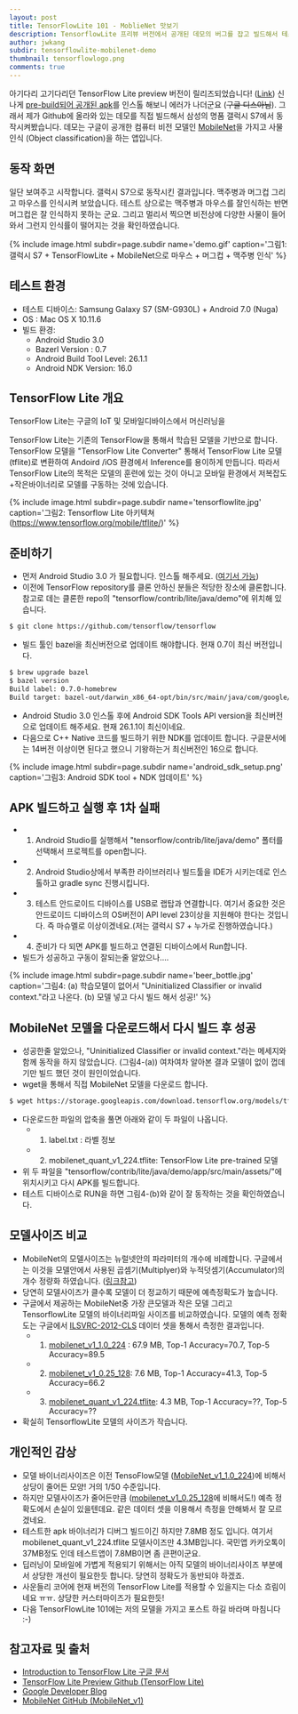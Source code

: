 ```yaml
---
layout: post
title: TensorFlowLite 101 - MoblieNet 맛보기
description: TensorflowLite 프리뷰 버전에서 공개된 데모의 버그를 잡고 빌드해서 테스트 해봅니다.
author: jwkang
subdir: tensorflowlite-mobilenet-demo
thumbnail: tensorflowlogo.png
comments: true
---
```


아기다리 고기다리던 TensorFlow Lite preview 버전이 릴리즈되었습니다! ([Link](https://www.tensorflow.org/mobile/tflite/))
신나게 [pre-build되어 공개된 apk](https://github.com/tensorflow/tensorflow/tree/master/tensorflow/contrib/lite)를 인스톨
해보니 에러가 나더군요 (~~구글 디스아님~~). 
그래서 제가 Github에 올라와 있는 데모를 직접 빌드해서 삼성의 명품 갤럭시 S7에서 동작시켜봤습니다.
데모는 구글이 공개한 컴퓨터 비전 모델인 [MobileNet](https://arxiv.org/abs/1704.04861)을 가지고 사물인식 (Object classification)을 하는 앱입니다.



## 동작 화면 
일단 보여주고 시작합니다. 갤럭시 S7으로 동작시킨 결과입니다. 맥주병과 머그컵 그리고 마우스를 인식시켜 보았습니다. 
테스트 상으로는 맥주병과 마우스를 잘인식하는 반면 머그컵은 잘 인식하지 못하는 군요.
그리고 멀리서 찍으면 비전상에 다양한 사물이 들어와서 그런지 인식률이 떨어지는 것을 확인하였습니다.

{% include image.html subdir=page.subdir name='demo.gif' caption='그림1: 갤럭시 S7 + TensorFlowLite + MobileNet으로 마우스 + 머그컵 + 맥주병 인식' %}

## 테스트 환경
- 테스트 디바이스: Samsung Galaxy S7 (SM-G930L) + Android 7.0 (Nuga)
- OS : Mac OS X 10.11.6
- 빌드 환경: 
  - Android Studio 3.0
  - Bazerl Version : 0.7
  - Android Build Tool Level: 26.1.1
  - Android NDK Version: 16.0

## TensorFlow Lite 개요
TensorFlow Lite는 구글의 IoT 및 모바일디바이스에서 머신러닝을 

TensorFlow Lite는 기존의 TensorFlow을 통해서 학습된 모델을 기반으로 합니다. 
TensorFlow 모델을 "TensorFlow Lite Converter" 통해서 TensorFlow Lite 모델(tflite)로 변환하여
Andoird /iOS 환경에서 Inference를 용이하게 만듭니다. 
따라서 TensorFlow Lite의 목적은 모델의 훈련에 있는 것이 아니고 모바일 환경에서 저복잡도+작은바이너리로 모델를 구동하는 것에 있습니다.

{% include image.html subdir=page.subdir name='tensorflowlite.jpg' caption='그림2: Tensorflow Lite 아키텍쳐 (https://www.tensorflow.org/mobile/tflite/)' %}

## 준비하기 
- 먼저 Android Studio 3.0 가 필요합니다. 인스톨 해주세요. ([여기서 가능](https://developer.android.com/studio/index.html))
- 이전에 TensorFlow repository를 클론 안하신 분들은 적당한 장소에 클론합니다. 참고로 데는 클론한 repo의 "tensorflow/contrib/lite/java/demo"에 위치해 있습니다.
```bash
$ git clone https://github.com/tensorflow/tensorflow
```
- 빌드 툴인 bazel을 최신버전으로 업데이트 해야합니다. 현재 0.7이 최신 버전입니다.
```bash
$ brew upgrade bazel
$ bazel version
Build label: 0.7.0-homebrew
Build target: bazel-out/darwin_x86_64-opt/bin/src/main/java/com/google/devtools/build/lib/bazel/BazelServer_deploy.jar
```
- Android Studio 3.0 인스톨 후에 Android SDK Tools API version을 최신버전으로 업데이트 해주세요. 현재 26.1.1이 최신이네요.
- 다음으로 C++ Native 코드를 빌드하기 위한 NDK를 업데이트 합니다. 구글문서에는 14버전 이상이면 된다고 했으니 기왕하는거 최신버전인 16으로 합니다.

{% include image.html subdir=page.subdir name='android_sdk_setup.png' caption='그림3: Android SDK tool + NDK 업데이트' %}

## APK 빌드하고 실행 후 1차 실패
- 1) Android Studio를 실행해서 "tensorflow/contrib/lite/java/demo" 폴터를 선택해서 프로젝트를 open합니다.
- 2) Android Studio상에서 부족한 라이브러리나 빌드툴을 IDE가 시키는데로 인스톨하고 gradle sync 진행시킵니다.
- 3) 테스트 안드로이드 디바이스를 USB로 랩탑과 연결합니다. 여기서 중요한 것은  안드로이드 디바이스의 OS버전이 API level 23이상을 지원해야 한다는 것입니다. 즉 마슈멜로 이상이겠네요.(저는 갤럭시 S7 + 누가로 진행하였습니다.)
- 4) 준비가 다 되면 APK를 빌드하고 연결된 디바이스에서 Run합니다.
- 빌드가 성공하고 구동이 잘되는줄 알았으나....

{% include image.html subdir=page.subdir name='beer_bottle.jpg' caption='그림4: (a) 학습모델이 없어서 "Uninitialized Classifier or invalid context."라고 나온다. (b) 모델 넣고 다시 빌드 해서 성공!' %}

## MobileNet 모델을 다운로드해서 다시 빌드 후 성공
- 성공한줄 알았으나, "Uninitialized Classifier or invalid context."라는 메세지와 함께 동작을 하지 않았습니다. (그림4-(a)) 여차여차 알아본 결과 모델이 없이 껍데기만 빌드 했던 것이 원인이었습니다.
- wget을 통해서 직접 MobileNet 모델을 다운로드 합니다. 
```bash
$ wget https://storage.googleapis.com/download.tensorflow.org/models/tflite/mobilenet_v1_224_android_quant_2017_11_08.zip
```
- 다운로드한 파일의 압축을 풀면 아래와 같이 두 파일이 나옵니다.
  - 1) label.txt : 라벨 정보
  - 2) mobilenet_quant_v1_224.tflite: TensorFlow Lite pre-trained 모델
- 위 두 파일을 "tensorflow/contrib/lite/java/demo/app/src/main/assets/"에 위치시키고 다시 APK를 빌드합니다.
- 테스트 디바이스로 RUN을 하면 그림4-(b)와 같이 잘 동작하는 것을 확인하였습니다.

## 모델사이즈 비교
- MobileNet의 모델사이즈는 뉴럴넷안의 파라미터의 개수에 비례합니다. 구글에서는 이것을 모델안에서 사용된 곱셈기(Multiplyer)와 누적덧셈기(Accumulator)의 개수 정량화 하였습니다. ([링크참고](https://github.com/tensorflow/models/blob/master/research/slim/nets/mobilenet_v1.md))
- 당연히 모델사이즈가 클수록 모델이 더 정교하기 때문에 예측정확도가 높습니다.
- 구글에서 제공하는 MobileNet중 가장 큰모델과 작은 모델 그리고 TensorflowLite 모델의 바이너리파일 사이즈를 비교하였습니다. 모델의 예측 정확도는 구글에서 [ILSVRC-2012-CLS](http://image-net.org/challenges/LSVRC/2012/browse-synsets) 데이터 셋을 통해서 측정한 결과입니다.
  - 1) [mobilenet_v1_1.0_224](http://download.tensorflow.org/models/mobilenet_v1_1.0_224_2017_06_14.tar.gz) : 67.9 MB, Top-1 Accuracy=70.7, Top-5 Accuracy=89.5
  - 2) [mobilenet_v1_0.25_128](http://download.tensorflow.org/models/mobilenet_v1_0.25_128_2017_06_14.tar.gz): 7.6 MB, Top-1 Accuracy=41.3, Top-5 Accuracy=66.2
  - 3) [mobilenet_quant_v1_224.tflite](https://storage.googleapis.com/download.tensorflow.org/models/tflite/mobilenet_v1_224_android_quant_2017_11_08.zip): 4.3 MB, Top-1 Accuracy=??, Top-5 Accuracy=??
- 확실히 TensorflowLite 모델의 사이즈가 작습니다.

## 개인적인 감상
- 모델 바이너리사이즈은 이전 TensoFlow모델 ([MobileNet_v1_1.0_224](http://download.tensorflow.org/models/mobilenet_v1_1.0_224_2017_06_14.tar.gz))에 비해서 상당이 줄어든 모양! 거의 1/50 수준입니다. 
- 하지만 모델사이즈가 줄어든만큼 ([mobilenet_v1_0.25_128](http://download.tensorflow.org/models/mobilenet_v1_0.25_128_2017_06_14.tar.gz)에 비해서도!) 예측 정확도에서 손실이 있을텐데요. 같은 데이터 셋을 이용해서 측정을 안해봐서 잘 모르겠네요.
- 테스트한 apk 바이너리가 디버그 빌드이긴 하지만 7.8MB 정도 입니다. 여기서 mobilenet_quant_v1_224.tflite 모델사이즈만 4.3MB입니다. 국민앱 카카오톡이 37MB정도 인데 테스트앱이 7.8MB이면 좀 큰편이군요. 
- 딥러닝이 모바일에 가볍게 적용되기 위해서는 아직 모델의 바이너리사이즈 부분에서 상당한 개선이 필요한듯 합니다. 당연히 정확도가 동반되야 하겠죠.
- 사운들리 코어에 현재 버전의 TensorFlow Lite를 적용할 수 있을지는 다소 흐림이네요 ㅠㅠ. 상당한 커스터마이즈가 필요한듯!
- 다음 TensorFlowLite 101에는 저의 모델을 가지고 포스트 하길 바라며 마침니다 :-)

## 참고자료 및 출처
- [Introduction to TensorFlow Lite 구글 문서](https://www.tensorflow.org/mobile/tflite/)
- [TensorFlow Lite Preview Github (TensorFlow Lite)](https://github.com/tensorflow/tensorflow/tree/master/tensorflow/contrib/lite)
- [Google Developer Blog](https://developers.googleblog.com/2017/11/announcing-tensorflow-lite.html)
- [MobileNet GitHub (MobileNet_v1)](https://github.com/tensorflow/models/blob/master/research/slim/nets/mobilenet_v1.md)
